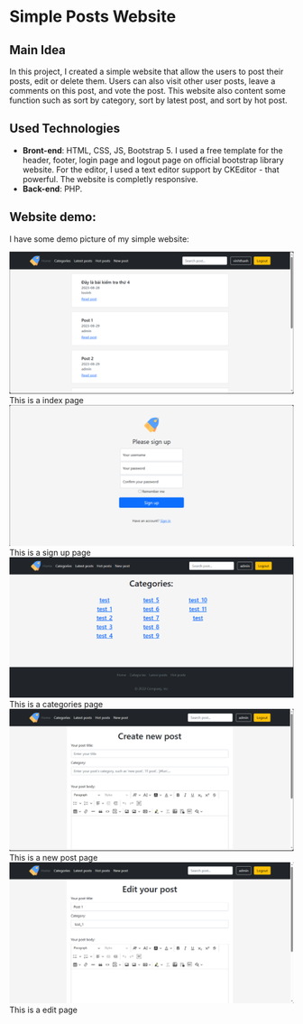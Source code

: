 # Simple Posts Website

## Main Idea

In this project, I created a simple website that allow the users to post their posts, edit or delete them. Users can also visit other user posts, leave a comments on this post, and vote the post. This website also content some function such as sort by category, sort by latest post, and sort by hot post.

## Used Technologies

- **Bront-end**: HTML, CSS, JS, Bootstrap 5. I used a free template for the header, footer, login page and logout page on official bootstrap library website. For the editor, I used a text editor support by CKEditor - that powerful. The website is completly responsive.
- **Back-end**: PHP.

## Website demo:

I have some demo picture of my simple website:

![The index page](./assets/images/web-index-page.png)
This is a index page
![The sign up page](./assets/images/web-logout-page.png)
This is a sign up page
![The category page](./assets/images/web-category-page.png)
This is a categories page
![The creating new post page](./assets/images/web-create-post.png)
This is a new post page
![The editing post page](./assets/images/web-edit-post.png)
This is a edit page
